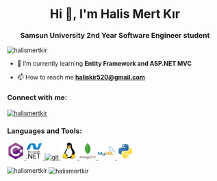 <h1 align="center">Hi 👋, I'm Halis Mert Kır</h1>
<h3 align="center">Samsun University 2nd Year Software Engineer student</h3>

<p align="left"> <img src="https://komarev.com/ghpvc/?username=halismertkir&label=Profile%20views&color=0e75b6&style=flat" alt="halismertkir" /> </p>

- 🌱 I’m currently learning **Entity Framework and ASP.NET MVC**

- 📫 How to reach me **haliskir520@gmail.com**

<h3 align="left">Connect with me:</h3>
<p align="left">
<a href="https://linkedin.com/in/halismertkir" target="blank"><img align="center" src="https://raw.githubusercontent.com/rahuldkjain/github-profile-readme-generator/master/src/images/icons/Social/linked-in-alt.svg" alt="halismertkir" height="30" width="40" /></a>
</p>

<h3 align="left">Languages and Tools:</h3>
<p align="left"> <a href="https://www.w3schools.com/cs/" target="_blank" rel="noreferrer"> <img src="https://raw.githubusercontent.com/devicons/devicon/master/icons/csharp/csharp-original.svg" alt="csharp" width="40" height="40"/> </a> <a href="https://dotnet.microsoft.com/" target="_blank" rel="noreferrer"> <img src="https://raw.githubusercontent.com/devicons/devicon/master/icons/dot-net/dot-net-original-wordmark.svg" alt="dotnet" width="40" height="40"/> </a> <a href="https://git-scm.com/" target="_blank" rel="noreferrer"> <img src="https://www.vectorlogo.zone/logos/git-scm/git-scm-icon.svg" alt="git" width="40" height="40"/> </a> <a href="https://www.linux.org/" target="_blank" rel="noreferrer"> <img src="https://raw.githubusercontent.com/devicons/devicon/master/icons/linux/linux-original.svg" alt="linux" width="40" height="40"/> </a> <a href="https://www.mongodb.com/" target="_blank" rel="noreferrer"> <img src="https://raw.githubusercontent.com/devicons/devicon/master/icons/mongodb/mongodb-original-wordmark.svg" alt="mongodb" width="40" height="40"/> </a> <a href="https://www.mysql.com/" target="_blank" rel="noreferrer"> <img src="https://raw.githubusercontent.com/devicons/devicon/master/icons/mysql/mysql-original-wordmark.svg" alt="mysql" width="40" height="40"/> </a> <a href="https://www.python.org" target="_blank" rel="noreferrer"> <img src="https://raw.githubusercontent.com/devicons/devicon/master/icons/python/python-original.svg" alt="python" width="40" height="40"/> </a> </p>

<p><img align="left" src="https://github-readme-stats.vercel.app/api/top-langs?username=halismertkir&show_icons=true&locale=en&layout=compact" alt="halismertkir" /></p>

<p>&nbsp;<img align="center" src="https://github-readme-stats.vercel.app/api?username=halismertkir&show_icons=true&locale=en" alt="halismertkir" /></p>
